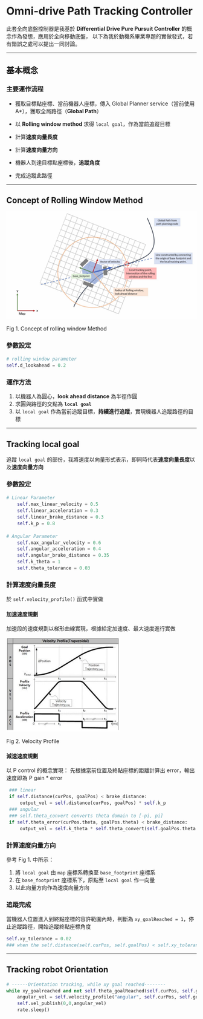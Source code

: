 # Omni-drive Path Tracking Controller

此套全向底盤控制器是我基於 **Differential Drive Pure Pursuit Controller** 的概念作為發想，應用於全向移動底盤，
以下為我於動機系畢業專題的實做發式，若有錯誤之處可以提出一同討論。

---

## **基本概念**
### **主要運作流程**
* 獲取目標點座標、當前機器人座標，傳入 Global Planner service（當前使用A*），獲取全局路徑（**Global Path**）
  
* 以 **Rolling window method** 求得 `local goal`，作為當前追蹤目標
* 計算**速度向量長度**
* 計算**速度向量方向**
* 機器人到達目標點座標後，**追蹤角度**
* 完成追蹤此路徑

 ---

## **Concept of Rolling Window Method**

<img src="images/923cd467b62eba81b867434cb3f9ba48253c4265355caa06e7fd2e2f70eac9c3.png" alt="drawing" style="width:600px;"/>

Fig 1. Concept of rolling window Method

### **參數設定**
  ```python
  # rolling window parameter
  self.d_lookahead = 0.2
  ```

### **運作方法**
1. 以機器人為圓心，**look ahead distance** 為半徑作圓
2. 求圓與路徑的交點為 **`local goal`**
3. 以 `local goal` 作為當前追蹤目標，**持續進行追蹤**，實現機器人追蹤路徑的目標
---
## **Tracking local goal**
追蹤 `local goal` 的部份，我將速度以向量形式表示，即同時代表**速度向量長度**以及**速度向量方向**
### **參數設定**
```python
# Linear Parameter
    self.max_linear_velocity = 0.5
    self.linear_acceleration = 0.3
    self.linear_brake_distance = 0.3
    self.k_p = 0.8

# Angular Parameter
    self.max_angular_velocity = 0.6
    self.angular_acceleration = 0.4
    self.angular_brake_distance = 0.35
    self.k_theta = 1
    self.theta_tolerance = 0.03
```

### **計算速度向量長度**
於 `self.velocity_profile()` 函式中實做
#### **加速速度規劃**
加速段的速度規劃以梯形曲線實現，根據給定加速度、最大速度進行實做

<img src="images/49e952d985b1e810429b8539abaf909d7e779a8f97d2adf4f41947347f9ae8d5.png" alt="draw" style="width:300px;"/>

Fig 2. Velocity Profile

#### **減速速度規劃**
以 P control 的概念實現：
先根據當前位置及終點座標的距離計算出 error，輸出速度即為 P gain * error
   ```python
    ### linear
    if self.distance(curPos, goalPos) < brake_distance:
        output_vel = self.distance(curPos, goalPos) * self.k_p
    ### angular
    ### self.theta_convert converts theta domain to [-pi, pi]
    if self.theta_error(curPos.theta, goalPos.theta) < brake_distance:
        output_vel = self.k_theta * self.theta_convert(self.goalPos.theta - self.curPos.theta)
   ```
### **計算速度向量方向**
參考 Fig 1. 中所示：
1. 將 `local goal` 由 `map` 座標系轉換至 `base_footprint` 座標系
2. 在 `base_footprint` 座標系下，原點至 `local goal` 作一向量
3. 以此向量方向作為速度向量方向

### **追蹤完成**
當機器人位置進入到終點座標的容許範圍內時，判斷為 `xy_goalReached = 1`，停止追蹤路徑，開始追蹤終點座標角度
```python
self.xy_tolerance = 0.02
### when the self.distance(self.curPos, self.goalPos) < self.xy_tolerance, stop tracking path
```
---

## **Tracking robot Orientation**
``` python
# ------Orientation tracking, while xy goal reached--------
while xy_goalreached and not self.theta_goalReached(self.curPos, self.goalPos) and not rospy.is_shutdown():
    angular_vel = self.velocity_profile("angular", self.curPos, self.goalPos, angular_vel, self.max_angular_velocity, rotate_direction * self.angular_acceleration, self.control_freqeuncy, self.angular_brake_distance)
    self.vel_publish(0,0,angular_vel)
    rate.sleep()
```
